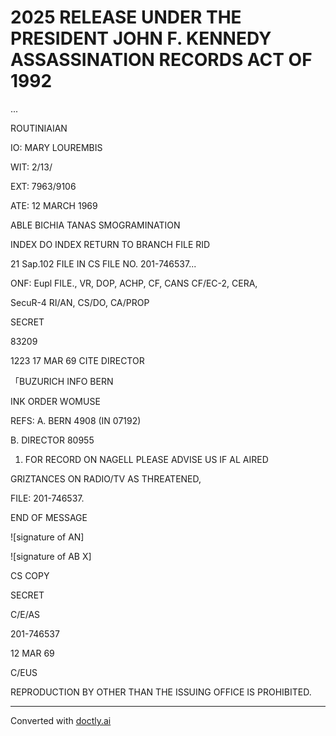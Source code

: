 # 2025 RELEASE UNDER THE PRESIDENT JOHN F. KENNEDY ASSASSINATION RECORDS ACT OF 1992

...

ROUTINIAIAN

IO: MARY LOUREMBIS

WIT: 2/13/

EXT: 7963/9106

ATE: 12 MARCH 1969

ABLE BICHIA TANAS SMOGRAMINATION

INDEX DO INDEX RETURN TO BRANCH FILE RID

21 Sap.102 FILE IN CS FILE NO. 201-746537...

ONF: Eupl FILE., VR, DOP, ACHP, CF, CANS CF/EC-2, CERA,

SecuR-4 RI/AN, CS/DO, CA/PROP

SECRET

83209

1223 17 MAR 69 CITE DIRECTOR

「BUZURICH INFO BERN

INK ORDER WOMUSE

REFS: A. BERN 4908 (IN 07192)

B. DIRECTOR 80955

1. FOR RECORD ON NAGELL PLEASE ADVISE US IF AL AIRED

GRIZTANCES ON RADIO/TV AS THREATENED,

FILE: 201-746537.

END OF MESSAGE

![signature of AN]

![signature of AB X]

CS COPY

SECRET

C/E/AS

201-746537

12 MAR 69

C/EUS

REPRODUCTION BY OTHER THAN THE ISSUING OFFICE IS PROHIBITED.


---
Converted with [doctly.ai](https://doctly.ai)